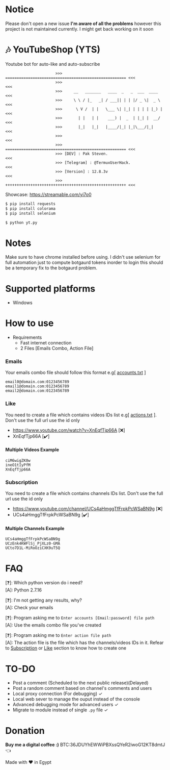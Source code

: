 # Notice

Please don't open a new issue **I'm aware of all the problems** however this project is not maintained currently. I might get back working on it soon



# :notes: YouTubeShop (YTS)
 
Youtube bot for auto-like and auto-subscribe  

```
                      >>> ===================================================== <<<
                      >>> 	                                                <<<
                      >>> 	  __   _______   ____  _   _  ___  ____         <<<
                      >>> 	  \ \ / |_   _| / ___|| | | |/ _ \|  _ \        <<<
                      >>> 	   \ V /  | |   \___ \| |_| | | | | |_) |       <<<
                      >>> 	    | |   | |    ___) |  _  | |_| |  __/        <<<
                      >>> 	    |_|   |_|   |____/|_| |_|\___/|_|           <<<
                      >>> 	                                                <<<
                      >>> ===================================================== <<<
                      >>> [DEV] : Pak Steven.                                   <<<
                      >>> [Telegram] : @TermuxUserHack.                         <<<
                      >>> [Version] : 12.8.3v                                   <<<
                      >>> +++++++++++++++++++++++++++++++++++++++++++++++++++++ <<<
```
Showcase: https://streamable.com/yi7o0


```bash
$ pip install requests
$ pip install colorama
$ pip install selenium
```
```bash
$ python yt.py
```

# Notes

Make sure to have chrome installed before using. I didn't use selenium for full automation just to compute botgaurd tokens inorder to login this should be a temporary fix to the botgaurd problem.

# Supported platforms
- Windows

# How to use
- Requirements
  - Fast internet connection
  - 2 Files [Emails Combo, Action File]

### Emails
Your emails combo file should follow this format e.g[ [accounts.txt](https://github.com/BitTheByte/YouTubeShop/blob/master/examples/accounts.txt) ]
```
email0@domain.com:0123456789
email1@domain.com:0123456789
email2@domain.com:0123456789
```

  
### Like
You need to create a file which contains videos IDs list e.g[ [actions.txt](https://github.com/BitTheByte/YouTubeShop/blob/master/examples/actions.txt) ]. Don't use the full url use the id only
- https://www.youtube.com/watch?v=XnEqfTjp66A [❌]
- XnEqfTjp66A [✔️]
#### Multiple Videos Example
```
ciM6wigZK0w
ineO1tIyPfM
XnEqfTjp66A
```
  
### Subscription
You need to create a file which contains channels IDs list. Don't use the full url use the id only
- https://www.youtube.com/channel/UCs4aHmggTfFrpkPcWSaBN9g [❌]
- UCs4aHmggTfFrpkPcWSaBN9g [✔️]
#### Multiple Channels Example
```
UCs4aHmggTfFrpkPcWSaBN9g
UCzEnk4KWFlSj_PjXLz0-GMA
UCto7D1L-MiRoOziCXK9uT5Q
```

# FAQ
[❓]: Which python version do i need?    
[A]:  Python 2.7.16    
  
[❓]: I'm not getting any results, why?  
[A]:  Check your emails 

[❓]: Program asking me to  `Enter accounts [Email:password] file path`  
[A]:  Use the emails combo file you've created   
    
[❓]: Program asking me to `Enter action file path`  
[A]:  The action file is the file which has the channels/videos IDs in it. Refear to [Subscription](#subscription) or [Like](#like) section to know how to create one

# TO-DO
- Post a comment (Scheduled to the next public release)(Delayed)
- Post a random comment based on channel's comments and users
- Local proxy connection (For debugging)  ✓
- Local web sever to manage the ouput instead of the console
- Advanced debugging mode for advanced users ✓
- Migrate to module instead of single `.py` file ✓

# Donation
**Buy me a digital coffee :)** BTC:36JDUYhEWWiPBXssQYeR2iwoG12KT8dmtJ :point_left:  

Made with ❤️ in Egypt 
